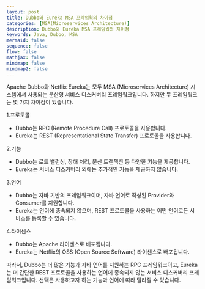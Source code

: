 ```yaml
---
layout: post
title: Dubbo와 Eureka MSA 프레임웍의 차이점
categories: [MSA(Microservices Architecture)]
description: Dubbo와 Eureka MSA 프레임웍의 차이점
keywords: Java, Dubbo, MSA
mermaid: false
sequence: false
flow: false
mathjax: false
mindmap: false
mindmap2: false
---
```


Apache Dubbo와 Netflix Eureka는 모두 MSA (Microservices Architecture) 시스템에서 사용되는 분산형 서비스 디스커버리 프레임워크입니다. 하지만 두 프레임워크는 몇 가지 차이점이 있습니다.

1.프로토콜
- Dubbo는 RPC (Remote Procedure Call) 프로토콜을 사용합니다.
- Eureka는 REST (Representational State Transfer) 프로토콜을 사용합니다.

2.기능
- Dubbo는 로드 밸런싱, 장애 처리, 분산 트랜잭션 등 다양한 기능을 제공합니다.
- Eureka는 서비스 디스커버리 외에는 추가적인 기능을 제공하지 않습니다.

3.언어
- Dubbo는 자바 기반의 프레임워크이며, 자바 언어로 작성된 Provider와 Consumer를 지원합니다.
- Eureka는 언어에 종속되지 않으며, REST 프로토콜을 사용하는 어떤 언어로든 서비스를 등록할 수 있습니다.

4.라이센스
- Dubbo는 Apache 라이센스로 배포됩니다.
- Eureka는 Netflix의 OSS (Open Source Software) 라이센스로 배포됩니다.

따라서, Dubbo는 더 많은 기능과 자바 언어를 지원하는 RPC 프레임워크이고, Eureka는 더 간단한 REST 프로토콜을 사용하는 언어에 종속되지 않는 서비스 디스커버리 프레임워크입니다. 
선택은 사용하고자 하는 기능과 언어에 따라 달라질 수 있습니다.
